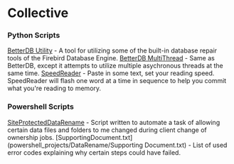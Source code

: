 # Collective


### Python Scripts
[BetterDB Utility](/python_projects/betterdb_utility.py) - A tool for utilizing some of the built-in database repair tools of the Firebird Database Engine. 
[BetterDB MultiThread](/python_projects/betterdb_multithread_wip.py) - Same as BetterDB, except it attempts to utilize multiple asychronous threads at the same time. 
[SpeedReader](/python_projects/speedreader_v3.py) - Paste in some text, set your reading speed. SpeedReader will flash one word at a time in sequence to help you commit what you're reading to memory.


### Powershell Scripts
[SiteProtectedDataRename](powershell_projects/DataRename/SiteCodeProtectedDataRename.ps1) - Script written to automate  a task of allowing certain data files and folders to me changed during client change of ownership jobs. 
[SupportingDocument.txt](powershell_projects/DataRename/Supporting Document.txt) - List of used error codes explaining why certain steps could have failed.